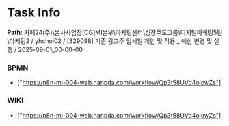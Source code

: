 # Task Info

**Path:** 카페24(주)\본사사업장\[CG]MI본부\마케팅센터\성장주도그룹\디지털마케팅5팀\마케팅2 / yhchoi02 / [329098] 기존 광고주 업세일 제안 및 적용 _ 예산 변경 및 실행 / 2025-09-01_00-00-00

### BPMN
- ["https://n8n-mi-004-web.hanpda.com/workflow/Qp3t58UVd4olowZs"]

### WIKI
- ["https://n8n-mi-004-web.hanpda.com/workflow/Qp3t58UVd4olowZs"]

